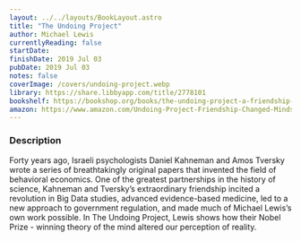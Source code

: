 ```yaml
---
layout: ../../layouts/BookLayout.astro
title: "The Undoing Project"
author: Michael Lewis
currentlyReading: false
startDate: 
finishDate: 2019 Jul 03
pubDate: 2019 Jul 03
notes: false
coverImage: /covers/undoing-project.webp
library: https://share.libbyapp.com/title/2778101
bookshelf: https://bookshop.org/books/the-undoing-project-a-friendship-that-changed-our-minds-9781508229117/9780393354775
amazon: https://www.amazon.com/Undoing-Project-Friendship-Changed-Minds/dp/0393254593
---
```


### Description
Forty years ago, Israeli psychologists Daniel Kahneman and Amos Tversky wrote a series of breathtakingly original papers that invented the field of behavioral economics. One of the greatest partnerships in the history of science, Kahneman and Tversky’s extraordinary friendship incited a revolution in Big Data studies, advanced evidence-based medicine, led to a new approach to government regulation, and made much of Michael Lewis’s own work possible. In The Undoing Project, Lewis shows how their Nobel Prize - winning theory of the mind altered our perception of reality.

<!-- ### Notes & Highlights -->
